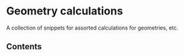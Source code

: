 # Geometry calculations
A collection of snippets for assorted calculations for geometries, etc.

## Contents